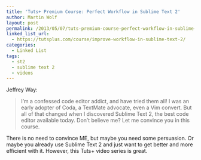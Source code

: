 ```yaml
---
title: 'Tuts+ Premium Course: Perfect Workflow in Sublime Text 2'
author: Martin Wolf
layout: post
permalink: /2013/05/07/tuts-premium-course-perfect-workflow-in-sublime-text-2/
linked_list_url:
  - https://tutsplus.com/course/improve-workflow-in-sublime-text-2/
categories:
  - Linked List
tags:
  - st2
  - sublime text 2
  - videos
---
```

<p class="linked-list-quote-author">
  Jeffrey Way:
</p>

> I’m a confessed code editor addict, and have tried them all! I was an early adopter of Coda, a TextMate advocate, even a Vim convert. But all of that changed when I discovered Sublime Text 2, the best code editor available today. Don’t believe me? Let me convince you in this course.

There is no need to convince ME, but maybe you need some persuasion. Or maybe you already use Sublime Text 2 and just want to get better and more efficient with it. However, this Tuts+ video series is great.